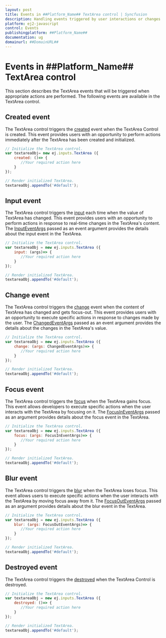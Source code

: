 ```yaml
---
layout: post
title: Events in ##Platform_Name## TextArea control | Syncfusion
description: Handling events triggered by user interactions or changes in the ##Platform_Name## TextArea control of Syncfusion Essential JS 2 and more.
platform: ej2-javascript
control: Events 
publishingplatform: ##Platform_Name##
documentation: ug
domainurl: ##DomainURL##
---
```


# Events in ##Platform_Name## TextArea control

This section describes the TextArea events that will be triggered when appropriate actions are performed. The following events are available in the TextArea control.

## Created event

The TextArea control triggers the [created](../api/textarea/#created) event when the TextArea Control is created. This event provides users with an opportunity to perform actions immediately after the TextArea has been created and initialized.

```js
// Initialize the TextArea control.
var textareaObj= new ej.inputs.TextArea ({
    created: ()=> {
       //Your required action here
    }
});

// Render initialized TextArea.
textareaObj.appendTo('#default');

```

## Input event

The TextArea control triggers the [input](../api/textarea/#input) each time when the value of TextArea has changed. This event provides users with an opportunity to perform actions in response to real-time changes in the TextArea's content.
The [InputEventArgs](../api/textbox/InputEventArgs/) passed as an event argument provides the details about the input event in the TextArea.

```js
// Initialize the TextArea control.
var textareaObj = new ej.inputs.TextArea ({
    input: (args)=> {
       //Your required action here
    }
});

// Render initialized TextArea.
textareaObj.appendTo('#default');

```

## Change event

The TextArea control triggers the [change](../api/textarea/#change) event when the content of TextArea has changed and gets focus-out. This event provides users with an opportunity to execute specific actions in response to changes made by the user.
The [ChangedEventArgs](../api/textbox/ChangedEventArgs/) passed as an event argument provides the details about the changes in the TextArea's value.

```js
// Initialize the TextArea control.
var textareaObj = new ej.inputs.TextArea ({
    change: (args: ChangedEventArgs)=> {
       //Your required action here
    }
});

// Render initialized TextArea.
textareaObj.appendTo('#default');

```

## Focus event

The TextArea control triggers the [focus](../api/textarea/#focus ) when the TextArea gains focus. This event allows developers to execute specific actions when the user interacts with the TextArea by focusing on it.
The [FocusInEventArgs](../api/textbox/FocusInEventArgs/) passed as an argument provides details about the focus event in the TextArea.

```js
// Initialize the TextArea control.
var textareaObj = new ej.inputs.TextArea ({
    focus: (args: FocusInEventArgs)=> {
       //Your required action here
    }
});

// Render initialized TextArea.
textareaObj.appendTo('#default');

```

## Blur event

The TextArea control triggers the [blur](../api/textarea/#blur) when the TextArea loses focus. This event allows users to execute specific actions when the user interacts with the TextArea by moving focus away from it.
The [FocusOutEventArgs](../api/textbox/FocusOutEventArgs/) passed as an argument provides details about the blur event in the TextArea.

```js
// Initialize the TextArea control.
var textareaObj = new ej.inputs.TextArea ({
    blur: (args: FocusOutEventArgs)=> {
       //Your required action here
    }
});

// Render initialized TextArea.
textareaObj.appendTo('#default');

```

## Destroyed event

The TextArea control triggers the [destroyed](../api/textarea/#destroyed) when the TextArea Control is destroyed.

```js
// Initialize the TextArea control.
var textareaObj = new ej.inputs.TextArea ({
    destroyed: ()=> {
       //Your required action here
    }
});

// Render initialized TextArea.
textareaObj.appendTo('#default');

```

